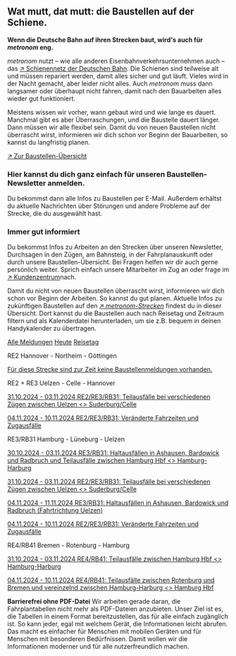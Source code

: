Wat mutt, dat mutt: die Baustellen auf der Schiene.
----------

**Wenn die Deutsche Bahn auf ihren Strecken baut, wird's auch für *metronom* eng.**

*metronom* nutzt – wie alle anderen Eisenbahnverkehrsunternehmen auch – das [↗ Schienennetz der Deutschen Bahn](https://www.der-metronom.de/service/faq/). Die Schienen sind teilweise alt und müssen repariert werden, damit alles sicher und gut läuft. Vieles wird in der Nacht gemacht, aber leider nicht alles. Auch *metronom* muss dann langsamer oder überhaupt nicht fahren, damit nach den Bauarbeiten alles wieder gut funktioniert.

Meistens wissen wir vorher, wann gebaut wird und wie lange es dauert. Manchmal gibt es aber Überraschungen, und die Baustelle dauert länger. Dann müssen wir alle flexibel sein. Damit du von neuen Baustellen nicht überrascht wirst, informieren wir dich schon vor Beginn der Bauarbeiten, so kannst du langfristig planen.

[↗ Zur Baustellen-Übersicht](https://www.der-metronom.de/fahrplan/baustellen-uebersicht/#%C3%9Cbersicht)

### **Hier kannst du dich ganz einfach für unseren Baustellen-Newsletter anmelden.** ###

Du bekommst dann alle Infos zu Baustellen per E-Mail. Außerdem erhältst du aktuelle Nachrichten über Störungen und andere Probleme auf der Strecke, die du ausgewählt hast.

### Immer gut informiert ###

Du bekommst Infos zu Arbeiten an den Strecken über unseren Newsletter, Durchsagen in den Zügen, am Bahnsteig, in der Fahrplanauskunft oder durch unsere Baustellen-Übersicht. Bei Fragen helfen wir dir auch gerne persönlich weiter. Sprich einfach unsere Mitarbeiter im Zug an oder frage im [↗ Kundenzentrum](https://www.der-metronom.de/hilfe-kontakt/)nach.

Damit du nicht von neuen Baustellen überrascht wirst, informieren wir dich schon vor Beginn der Arbeiten. So kannst du gut planen. Aktuelle Infos zu zukünftigen Baustellen auf den *[↗ metronom-Strecken](https://www.der-metronom.de/fahrplan/streckennetz/)* findest du in dieser Übersicht. Dort kannst du die Baustellen auch nach Reisetag und Zeitraum filtern und als Kalenderdatei herunterladen, um sie z.B. bequem in deinen Handykalender zu übertragen.

[Alle Meldungen](https://www.der-metronom.de/fahrplan/baustellen-uebersicht/)
[Heute](https://www.der-metronom.de/fahrplan/baustellen-uebersicht/)
[Reisetag](https://www.der-metronom.de/fahrplan/baustellen-uebersicht/)

RE2 Hannover - Northeim - Göttingen

[Für diese Strecke sind zur Zeit keine Baustellenmeldungen vorhanden.]()

RE2 + RE3 Uelzen - Celle - Hannover

[31.10.2024 - 03.11.2024 RE2/RE3/RB31: Teilausfälle bei verschiedenen Zügen zwischen Uelzen \<\> Suderburg/Celle](https://www.der-metronom.de/baustellen/re2-re3-rb31-teilausfaelle-bei-verschiedenen-zuegen-zwischen-uelzen-suderburg-celle/)

[04.11.2024 - 10.11.2024 RE2/RE3/RB31: Veränderte Fahrzeiten und Zugausfälle](https://www.der-metronom.de/baustellen/re2-re3-rb31-veraenderte-fahrzeiten-und-zugausfaelle/)

RE3/RB31 Hamburg - Lüneburg - Uelzen

[30.10.2024 - 03.11.2024 RE3/RB31: Haltausfällen in Ashausen, Bardowick und Radbruch und Teilausfälle zwischen Hamburg Hbf \<\> Hamburg-Harburg](https://www.der-metronom.de/baustellen/re3-rb31-haltausfaellen-in-ashausen-bardowick-und-radbruch-und-teilausfaelle-zwischen-hamburg-hbf-hamburg-harburg/)

[31.10.2024 - 03.11.2024 RE2/RE3/RB31: Teilausfälle bei verschiedenen Zügen zwischen Uelzen \<\> Suderburg/Celle](https://www.der-metronom.de/baustellen/re2-re3-rb31-teilausfaelle-bei-verschiedenen-zuegen-zwischen-uelzen-suderburg-celle/)

[04.11.2024 - 11.11.2024 RE3/RB31: Haltausfällen in Ashausen, Bardowick und Radbruch (Fahrtrichtung Uelzen)](https://www.der-metronom.de/baustellen/re3-rb31-haltausfaellen-in-ashausen-bardowick-und-radbruch-fahrtrichtung-uelzen/)

[04.11.2024 - 10.11.2024 RE2/RE3/RB31: Veränderte Fahrzeiten und Zugausfälle](https://www.der-metronom.de/baustellen/re2-re3-rb31-veraenderte-fahrzeiten-und-zugausfaelle/)

RE4/RB41 Bremen - Rotenburg - Hamburg

[31.10.2024 - 03.11.2024 RE4/RB41: Teilausfälle zwischen Hamburg Hbf \<\> Hamburg-Harburg](https://www.der-metronom.de/baustellen/re4-rb41-teilausfaelle-zwischen-hamburg-hbf-hamburg-harburg/)

[04.11.2024 - 10.11.2024 RE4/RB41: Teilausfälle zwischen Rotenburg und Bremen und vereinzelnd zwischen Hamburg-Harburg \<\> Hamburg Hbf](https://www.der-metronom.de/baustellen/re4-rb41-teilausfaelle-zwischen-rotenburg-und-bremen-und-vereinzelnd-zwischen-hamburg-harburg-hamburg-hbf/)

**Barrierefrei ohne PDF-Datei**
Wir arbeiten gerade daran, die Fahrplantabellen nicht mehr als PDF-Dateien anzubieten. Unser Ziel ist es, die Tabellen in einem Format bereitzustellen, das für alle einfach zugänglich ist. So kann jeder, egal mit welchem Gerät, die Informationen leicht abrufen. Das macht es einfacher für Menschen mit mobilen Geräten und für Menschen mit besonderen Bedürfnissen. Damit wollen wir die Informationen moderner und für alle nutzerfreundlich machen.
